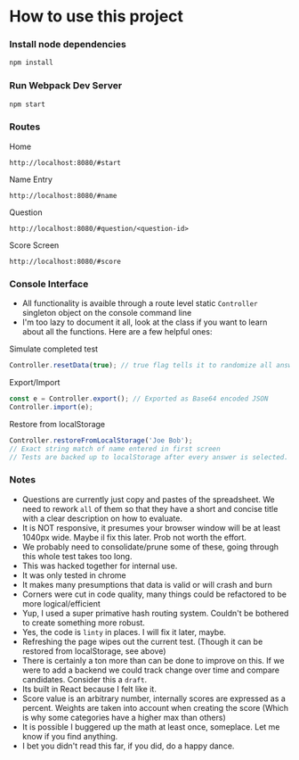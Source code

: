# How to use this project

### Install node dependencies

```js
npm install
```

### Run Webpack Dev Server

```js
npm start
```

### Routes

Home

```
http://localhost:8080/#start
```

Name Entry

```
http://localhost:8080/#name
```

Question

```
http://localhost:8080/#question/<question-id>
```

Score Screen

```
http://localhost:8080/#score
```


### Console Interface

- All functionality is avaible through a route level static `Controller` singleton object on the console command line
- I'm too lazy to document it all, look at the class if you want to learn about all the functions. Here are a few helpful ones:


Simulate completed test

```js
Controller.resetData(true); // true flag tells it to randomize all answers
```

Export/Import

```js
const e = Controller.export(); // Exported as Base64 encoded JSON
Controller.import(e);
```

Restore from localStorage

```js
Controller.restoreFromLocalStorage('Joe Bob');
// Exact string match of name entered in first screen
// Tests are backed up to localStorage after every answer is selected. 
```


### Notes

- Questions are currently just copy and pastes of the spreadsheet. We need to rework `all` of them so that they have a short and concise title with a clear description on how to evaluate.
- It is NOT responsive, it presumes your browser window will be at least 1040px wide. Maybe il fix this later. Prob not worth the effort.
- We probably need to consolidate/prune some of these, going through this whole test takes too long. 
- This was hacked together for internal use.
- It was only tested in chrome
- It makes many presumptions that data is valid or will crash and burn
- Corners were cut in code quality, many things could be refactored to be more logical/efficient
- Yup, I used a super primative hash routing system. Couldn't be bothered to create something more robust.
- Yes, the code is `linty` in places. I will fix it later, maybe.  
- Refreshing the page wipes out the current test. (Though it can be restored from localStorage, see above)
- There is certainly a ton more than can be done to improve on this. If we were to add a backend we could track change over time and compare candidates. Consider this a `draft`.
- Its built in React because I felt like it. 
- Score value is an arbitrary number, internally scores are expressed as a percent. Weights are taken into account when creating the score (Which is why some categories have a higher max than others)
- It is possible I buggered up the math at least once, someplace. Let me know if you find anything.
- I bet you didn't read this far, if you did, do a happy dance.